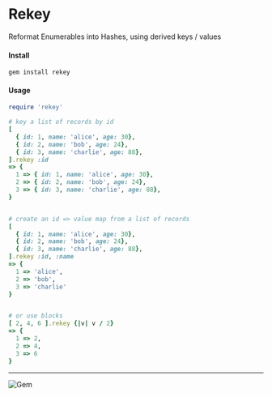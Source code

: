Rekey
======

Reformat Enumerables into Hashes, using derived keys / values

#### Install
```gem install rekey```


#### Usage
```ruby
require 'rekey'

# key a list of records by id
[
  { id: 1, name: 'alice', age: 30},
  { id: 2, name: 'bob', age: 24},
  { id: 3, name: 'charlie', age: 88},
].rekey :id
=> {
  1 => { id: 1, name: 'alice', age: 30},
  2 => { id: 2, name: 'bob', age: 24},
  3 => { id: 3, name: 'charlie', age: 88},
}


# create an id => value map from a list of records
[
  { id: 1, name: 'alice', age: 30},
  { id: 2, name: 'bob', age: 24},
  { id: 3, name: 'charlie', age: 88},
].rekey :id, :name
=> {
  1 => 'alice',
  2 => 'bob',
  3 => 'charlie'
}


# or use blocks
[ 2, 4, 6 ].rekey {|v| v / 2}
=> { 
  1 => 2,
  2 => 4,
  3 => 6
}
```


----
![Gem](https://img.shields.io/gem/dt/rekey?style=plastic)
